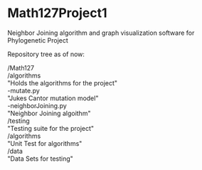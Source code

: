 # Math127Project1
Neighbor Joining algorithm and graph visualization software for Phylogenetic Project

Repository tree as of now: <br/> 

/Math127 <br/>
    /algorithms <br/>
    "Holds the algorithms for the project"<br/>
        -mutate.py<br/> 
        "Jukes Cantor mutation model"<br/>
        -neighborJoining.py<br/>
        "Neighbor Joining algoithm"<br/>
    /testing <br/>
    "Testing suite for the project"<br/>
        /algorithms <br/>
        "Unit Test for algorithms"<br/>
        /data<br/>
        "Data Sets for testing"</br>